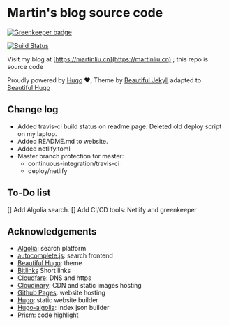 # Martin's blog source code

[![Greenkeeper badge](https://badges.greenkeeper.io/martinliu/martinliu-hugo.svg)](https://greenkeeper.io/)

[![Build Status](https://travis-ci.org/martinliu/martinliu-hugo.svg?branch=master)](https://travis-ci.org/martinliu/martinliu-hugo)

Visit my blog at [https://martinliu.cn](https://martinliu.cn) ; this repo is source code

Proudly powered by [Hugo](https://github.com/gohugoio/hugo) ❤️, Theme by [Beautiful Jekyll](http://deanattali.com/beautiful-jekyll/) adapted to [Beautiful Hugo](https://github.com/halogenica/beautifulhugo)

## Change log

* Added travis-ci build status on readme page. Deleted old deploy script on my laptop.
* Added README.md to website.
* Added netlify.toml
* Master branch protection for master:
    -  continuous-integration/travis-ci
    -  deploy/netlify


## To-Do list

[] Add Algolia search.
[] Add CI/CD tools: Netlify and greenkeeper


## Acknowledgements

- [Algolia](https://www.algolia.com/): search platform
- [autocomplete.js](https://github.com/algolia/autocomplete.js): search frontend
- [Beautiful Hugo](https://github.com/halogenica/beautifulhugo): theme
- [Bitlinks](https://bitly.com/) Short links
- [Cloudfare](https://www.cloudflare.com/): DNS and https
- [Cloudinary](https://www.cloudinary.com/): CDN and static images hosting
- [Github Pages](https://pages.github.com/): website hosting
- [Hugo](https://gohugo.io/): static website builder
- [Hugo-algolia](https://www.npmjs.com/package/hugo-algolia): index json builder
- [Prism](http://prism.com/): code highlight